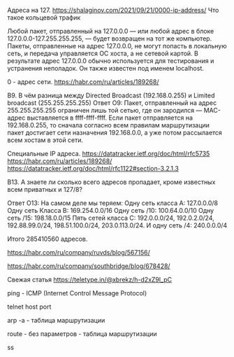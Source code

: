 Адреса на 127.
https://shalaginov.com/2021/09/21/0000-ip-address/
Что такое кольцевой трафик

Любой пакет, отправленный на 127.0.0.0 — или любой адрес в блоке 127.0.0.0-127.255.255.255, — будет возвращен на тот же компьютер. Пакеты, отправленные на адрес 127.0.0.0, не могут попасть в локальную сеть, и передача управляется ОС хоста, а не сетевой картой. В результате адрес 127.0.0.0 обычно используется для тестирования и устранения неполадок. Он также известен под именем localhost.

0 - адрес сети.
https://habr.com/ru/articles/189268/

В9. В чём разница между Directed Broadcast (192.168.0.255) и Limited broadcast (255.255.255.255)
Ответ
О9: Пакет, отправленный на адрес 255.255.255.255 ограничен лишь той сетью, где он зародился — МАС-адрес выставляется в ffff-ffff-ffff. Если пакет отправляется на 192.168.0.255, то сначала согласно всем правилам маршрутизации пакет достигает сети назначения 192.168.0.0, а уже потом рассылается всем хостам в этой сети.

Специальные IP адреса.
https://datatracker.ietf.org/doc/html/rfc5735
https://habr.com/ru/articles/189268/
https://datatracker.ietf.org/doc/html/rfc1122#section-3.2.1.3

В13. А знаете ли сколько всего адресов пропадает, кроме известных всем приватных и 127/8?


Ответ
О13: На самом деле мы теряем:
Одну сеть класса А: 127.0.0.0/8
Одну сеть Класса В: 169.254.0.0/16
Одну сеть /10: 100.64.0.0/10
Одну сеть /15: 198.18.0.0/15
Пять сетей класса C: 192.0.0.0/24, 192.0.2.0/24, 192.88.99.0/24, 198.51.100.0/24, 203.0.113.0/24.
И одну сеть /4: 240.0.0.0/4

Итого 285410560 адресов.

https://habr.com/ru/company/ruvds/blog/567156/

https://habr.com/ru/company/southbridge/blog/678428/

Свежая статья
https://teletype.in/@xbrekz/h-d2xZ9l_pC

ping - ICMP (Internet Control Message Protocol)

telnet host port

arp -a - таблица маршрутизации

route - без параметров - таблица маршрутизации

ss


